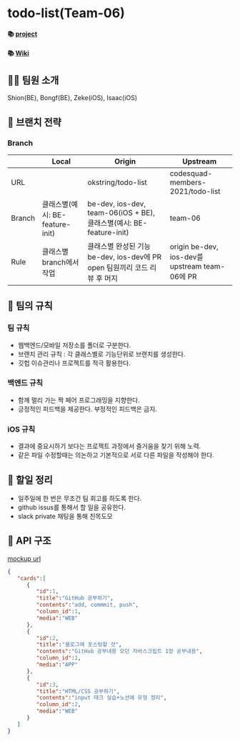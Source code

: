 # todo-list(Team-06)



#### 📚 [project](https://github.com/okstring/todo-list/projects/1)

#### 📚 [Wiki](https://github.com/okstring/todo-list/wiki/%5BBE%5D-기능-목록)



## 👩‍💻 팀원 소개

Shion(BE), Bongf(BE), Zeke(iOS), Isaac(iOS)



## 🦥 브랜치 전략



### Branch

|        | Local                           | Origin                                                       | Upstream                                       |
| ------ | ------------------------------- | ------------------------------------------------------------ | ---------------------------------------------- |
| URL    |                                 | okstring/todo-list                                           | codesquad-members-2021/todo-list               |
| Branch | 클래스별(예시: BE-feature-init) | be-dev, ios-dev,  team-06(iOS + BE), 클래스별(예시: BE-feature-init) | team-06                                        |
| Rule   | 클래스별 branch에서 작업        | 클래스별 완성된 기능 be-dev, ios-dev에 PR open 팀원끼리 코드 리뷰 후 머지 | origin be-dev, ios-dev를 upstream team-06에 PR |



## 📒 팀의 규칙



### 팀 규칙

- 웹백엔드/모바일 저장소를 폴더로 구분한다.
- 브랜치 관리 규칙 : 각 클래스별로 기능단위로 브랜치를 생성한다.
- 깃헙 이슈관리나 프로젝트를 적극 활용한다.

### 백엔드 규칙

- 함께 멀리 가는 짝 페어 프로그래밍을 지향한다.
- 긍정적인 피드백을 제공한다. 부정적인 피드백은 금지.

### iOS 규칙

- 결과에 중요시하기 보다는 프로젝트 과정에서 즐거움을 찾기 위해 노력.
- 같은 파일 수정할때는 의논하고 기본적으로 서로 다른 파일을 작성해야 한다.



## 📃 할일 정리

 - 일주일에 한 번은 무조건 팀 회고를 하도록 한다.
 - github issus를 통해서 할 일을 공유한다.
 - slack private 채팅을 통해 친목도모



## 💾 API 구조

[mockup url](https://793ff2e3-7dec-416a-a0e4-09f4c24be362.mock.pstmn.io/api/cards)

```json
{
   "cards":[
      {
         "id":1,
         "title":"GitHub 공부하기",
         "contents":"add, commmit, push",
         "column_id":1,
         "media":"WEB"
      },
      {
         "id":2,
         "title":"블로그에 포스팅할 것",
         "contents":"GitHub 공부내용 모던 자바스크립트 1장 공부내용",
         "column_id":1,
         "media":"APP"
      },
      {
         "id":3,
         "title":"HTML/CSS 공부하기",
         "contents":"input 태크 실습+노션에 유형 정리",
         "column_id":2,
         "media":"WEB"
      }
   ]
}
```